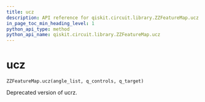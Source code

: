 ```yaml
---
title: ucz
description: API reference for qiskit.circuit.library.ZZFeatureMap.ucz
in_page_toc_min_heading_level: 1
python_api_type: method
python_api_name: qiskit.circuit.library.ZZFeatureMap.ucz
---
```


# ucz

<span id="qiskit.circuit.library.ZZFeatureMap.ucz" />

`ZZFeatureMap.ucz(angle_list, q_controls, q_target)`

Deprecated version of ucrz.

